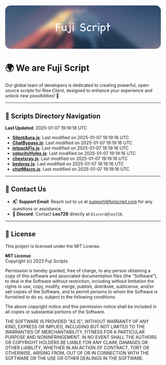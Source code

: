 ![Banner](.github/b.webp)

# 🌍 **We are Fuji Script**

Our global team of developers is dedicated to creating powerful, open-source scripts for Rise Client, designed to enhance your experience and unlock new possibilities! 🌟

---
<!-- SCRIPTS_NAVIGATION_START -->
## 📂 **Scripts Directory Navigation**

**Last Updated**: 2025-01-07 19:19:18 UTC

- **[SilentAura.js](scripts/SilentAura.js)**: Last modified on 2025-01-07 19:19:16 UTC
- **[ChatBypass.js](scripts/ChatBypass.js)**: Last modified on 2025-01-07 19:19:16 UTC
- **[jetpackFly.js](scripts/jetpackFly.js)**: Last modified on 2025-01-07 19:19:16 UTC
- **[velocityHylex.js](scripts/velocityHylex.js)**: Last modified on 2025-01-07 19:19:16 UTC
- **[chestxray.js](scripts/chestxray.js)**: Last modified on 2025-01-07 19:19:16 UTC
- **[bedxray.js](scripts/bedxray.js)**: Last modified on 2025-01-07 19:19:16 UTC
- **[chatMacro.js](scripts/chatMacro.js)**: Last modified on 2025-01-07 19:19:16 UTC

<!-- SCRIPTS_NAVIGATION_END -->

---

## 💬 **Contact Us**  
- 📬 **Support Email**: Reach out to us at [support@fujiscript.com](mailto:support@fujiscript.com) for any questions or assistance.  
- 💬 **Discord**: Contact **Leo728** directly at `Discord@leo728`.

---

## 📜 **License**

This project is licensed under the MIT License.  

**MIT License**  
Copyright (c) 2023 Fuji Scripts  

Permission is hereby granted, free of charge, to any person obtaining a copy of this software and associated documentation files (the "Software"), to deal in the Software without restriction, including without limitation the rights to use, copy, modify, merge, publish, distribute, sublicense, and/or sell copies of the Software, and to permit persons to whom the Software is furnished to do so, subject to the following conditions:  

The above copyright notice and this permission notice shall be included in all copies or substantial portions of the Software.  

THE SOFTWARE IS PROVIDED "AS IS", WITHOUT WARRANTY OF ANY KIND, EXPRESS OR IMPLIED, INCLUDING BUT NOT LIMITED TO THE WARRANTIES OF MERCHANTABILITY, FITNESS FOR A PARTICULAR PURPOSE AND NONINFRINGEMENT. IN NO EVENT SHALL THE AUTHORS OR COPYRIGHT HOLDERS BE LIABLE FOR ANY CLAIM, DAMAGES OR OTHER LIABILITY, WHETHER IN AN ACTION OF CONTRACT, TORT OR OTHERWISE, ARISING FROM, OUT OF OR IN CONNECTION WITH THE SOFTWARE OR THE USE OR OTHER DEALINGS IN THE SOFTWARE.  
